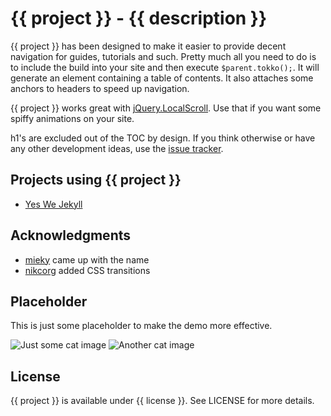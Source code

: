 # {{ project }} - {{ description }}

{{ project }} has been designed to make it easier to provide decent navigation for guides, tutorials and such. Pretty much all you need to do is to include the build into your site and then execute `$parent.tokko();`. It will generate an element containing a table of contents. It also attaches some anchors to headers to speed up navigation.

{{ project }} works great with [jQuery.LocalScroll](http://flesler.blogspot.fi/2007/10/jquerylocalscroll-10.html). Use that if you want some spiffy animations on your site.

h1's are excluded out of the TOC by design. If you think otherwise or have any other development ideas, use the [issue tracker](https://github.com/bebraw/jquery.tokko.js).

## Projects using {{ project }}

* [Yes We Jekyll](http://yeswejekyll.com)

## Acknowledgments

* [mieky](https://github.com/mieky) came up with the name
* [nikcorg](https://github.com/nikcorg) added CSS transitions

## Placeholder

This is just some placeholder to make the demo more effective.

<img src="http://placekitten.com/g/200/300" alt="Just some cat image" />


<img src="http://placekitten.com/g/300/300" alt="Another cat image" />

## License

{{ project }} is available under {{ license }}. See LICENSE for more details.
